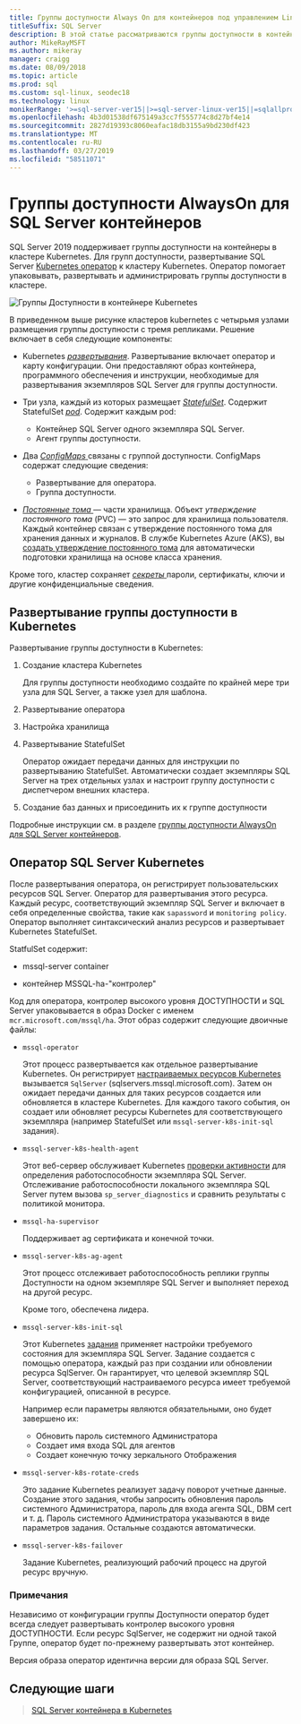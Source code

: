 ```yaml
---
title: Группы доступности Always On для контейнеров под управлением Linux
titleSuffix: SQL Server
description: В этой статье рассматриваются группы доступности в контейнерах SQL Server
author: MikeRayMSFT
ms.author: mikeray
manager: craigg
ms.date: 08/09/2018
ms.topic: article
ms.prod: sql
ms.custom: sql-linux, seodec18
ms.technology: linux
monikerRange: '>=sql-server-ver15||>=sql-server-linux-ver15||=sqlallproducts-allversions'
ms.openlocfilehash: 4b3d01538df675149a3cc7f555774c8d27bf4e14
ms.sourcegitcommit: 2827d19393c8060eafac18db3155a9bd230df423
ms.translationtype: MT
ms.contentlocale: ru-RU
ms.lasthandoff: 03/27/2019
ms.locfileid: "58511071"
---
```

# <a name="always-on-availability-groups-for-sql-server-containers"></a>Группы доступности AlwaysOn для SQL Server контейнеров

SQL Server 2019 поддерживает группы доступности на контейнеры в кластере Kubernetes. Для групп доступности, развертывание SQL Server [Kubernetes оператор](https://coreos.com/blog/introducing-operators.html) к кластеру Kubernetes. Оператор помогает упаковывать, развертывать и администрировать группы доступности в кластере.

![Группы Доступности в контейнере Kubernetes](media/tutorial-sql-server-ag-containers-kubernetes/KubernetesCluster.png)

В приведенном выше рисунке кластеров kubernetes с четырьмя узлами размещения группы доступности с тремя репликами. Решение включает в себя следующие компоненты:

* Kubernetes [ *развертывания*](https://kubernetes.io/docs/concepts/workloads/controllers/deployment/). Развертывание включает оператор и карту конфигурации. Они предоставляют образ контейнера, программного обеспечения и инструкции, необходимые для развертывания экземпляров SQL Server для группы доступности.

* Три узла, каждый из которых размещает [ *StatefulSet*](https://kubernetes.io/docs/concepts/workloads/controllers/statefulset/). Содержит StatefulSet [ *pod*](https://kubernetes.io/docs/concepts/workloads/pods/pod-overview/). Содержит каждым pod:
  * Контейнер SQL Server одного экземпляра SQL Server.
  * Агент группы доступности. 

* Два [ *ConfigMaps* ](https://kubernetes.io/docs/tasks/configure-pod-container/configure-pod-configmap/) связаны с группой доступности. ConfigMaps содержат следующие сведения:
  * Развертывание для оператора.
  * Группа доступности.

 * [*Постоянные тома* ](https://kubernetes.io/docs/concepts/storage/persistent-volumes/) — части хранилища. Объект *утверждение постоянного тома* (PVC) — это запрос для хранилища пользователя. Каждый контейнер связан с утверждение постоянного тома для хранения данных и журналов. В службе Kubernetes Azure (AKS), вы [создать утверждение постоянного тома](https://docs.microsoft.com/azure/aks/azure-disks-dynamic-pv) для автоматически подготовки хранилища на основе класса хранения.


Кроме того, кластер сохраняет [ *секреты* ](https://kubernetes.io/docs/concepts/configuration/secret/) пароли, сертификаты, ключи и другие конфиденциальные сведения.

## <a name="deploy-the-availability-group-in-kubernetes"></a>Развертывание группы доступности в Kubernetes

Развертывание группы доступности в Kubernetes:

1. Создание кластера Kubernetes

   Для группы доступности необходимо создайте по крайней мере три узла для SQL Server, а также узел для шаблона.

1. Развертывание оператора

1. Настройка хранилища

1. Развертывание StatefulSet

   Оператор ожидает передачи данных для инструкции по развертыванию StatefulSet. Автоматически создает экземпляры SQL Server на трех отдельных узлах и настроит группу доступности с диспетчером внешних кластера.

1. Создание баз данных и присоединить их к группе доступности

Подробные инструкции см. в разделе [группы доступности AlwaysOn для SQL Server контейнеров](sql-server-ag-kubernetes.md).

## <a name="sql-server-kubernetes-operator"></a>Оператор SQL Server Kubernetes

После развертывания оператора, он регистрирует пользовательских ресурсов SQL Server. Оператор для развертывания этого ресурса.  Каждый ресурс, соответствующий экземпляр SQL Server и включает в себя определенные свойства, такие как `sapassword` и `monitoring policy`. Оператор выполняет синтаксический анализ ресурсов и развертывает Kubernetes StatefulSet.

StatfulSet содержит:

* mssql-server container

* контейнер MSSQL-ha-"контролер"

Код для оператора, контролер высокого уровня ДОСТУПНОСТИ и SQL Server упаковывается в образ Docker с именем `mcr.microsoft.com/mssql/ha`. Этот образ содержит следующие двоичные файлы:

* `mssql-operator`

    Этот процесс развертывается как отдельное развертывание Kubernetes. Он регистрирует [настраиваемых ресурсов Kubernetes](https://kubernetes.io/docs/concepts/extend-kubernetes/api-extension/custom-resources/) вызывается `SqlServer` (sqlservers.mssql.microsoft.com). Затем он ожидает передачи данных для таких ресурсов создается или обновляется в кластере Kubernetes. Для каждого такого события, он создает или обновляет ресурсы Kubernetes для соответствующего экземпляра (например StatefulSet или `mssql-server-k8s-init-sql` задания).

* `mssql-server-k8s-health-agent`

    Этот веб-сервер обслуживает Kubernetes [проверки активности](https://kubernetes.io/docs/tasks/configure-pod-container/configure-liveness-readiness-probes/) для определения работоспособности экземпляра SQL Server. Отслеживание работоспособности локального экземпляра SQL Server путем вызова `sp_server_diagnostics` и сравнить результаты с политикой монитора.

* `mssql-ha-supervisor`

   Поддерживает ag сертификата и конечной точки. 

* `mssql-server-k8s-ag-agent`
  
    Этот процесс отслеживает работоспособность реплики группы Доступности на одном экземпляре SQL Server и выполняет переход на другой ресурс.

    Кроме того, обеспечена лидера.

* `mssql-server-k8s-init-sql`
  
    Этот Kubernetes [задания](https://kubernetes.io/docs/concepts/workloads/controllers/jobs-run-to-completion/) применяет настройки требуемого состояния для экземпляра SQL Server. Задание создается с помощью оператора, каждый раз при создании или обновлении ресурса SqlServer. Он гарантирует, что целевой экземпляр SQL Server, соответствующий настраиваемого ресурса имеет требуемой конфигурацией, описанной в ресурсе.

    Например если параметры являются обязательными, оно будет завершено их:
  * Обновить пароль системного Администратора
  * Создает имя входа SQL для агентов
  * Создает конечную точку зеркального Отображения

* `mssql-server-k8s-rotate-creds`
  
    Это задание Kubernetes реализует задачу поворот учетные данные. Создание этого задания, чтобы запросить обновления пароль системного Администратора, пароль для входа агента SQL, DBM cert и т. д. Пароль системного Администратора указываются в виде параметров задания. Остальные создаются автоматически.

* `mssql-server-k8s-failover`

   Задание Kubernetes, реализующий рабочий процесс на другой ресурс вручную.

### <a name="notes"></a>Примечания

Независимо от конфигурации группы Доступности оператор будет всегда следует развертывать контролер высокого уровня ДОСТУПНОСТИ. Если ресурс SqlServer, не содержит ни одной такой Группе, оператор будет по-прежнему развертывать этот контейнер.

Версия образа оператор идентична версии для образа SQL Server.

## <a name="next-steps"></a>Следующие шаги

> [SQL Server контейнера в Kubernetes](tutorial-sql-server-containers-kubernetes.md)
